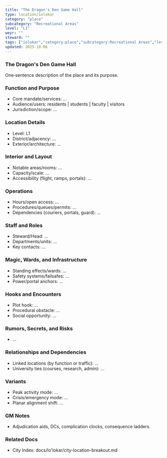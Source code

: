 ```yaml
---
title: "The Dragon's Den Game Hall"
type: location/iolokar
category: "place"
subcategory: "Recreational Areas"
level: "L1"
weyr: ""
steward: ""
tags: ["iolokar","category:place","subcategory:Recreational Areas","level:L1"]
updated: 2025-10-06
---
```

### The Dragon's Den Game Hall

One‑sentence description of the place and its purpose.

### Function and Purpose

- Core mandate/services: ...
- Audience/users: residents | students | faculty | visitors
- Jurisdiction/scope: ...

### Location Details

- Level: L1
- District/adjacency: ...
- Exterior/architecture: ...

### Interior and Layout

- Notable areas/rooms: ...
- Capacity/scale: ...
- Accessibility (flight, ramps, portals): ...

### Operations

- Hours/open access: ...
- Procedures/queues/permits: ...
- Dependencies (couriers, portals, guard): ...

### Staff and Roles

- Steward/Head: ...
- Departments/units: ...
- Key contacts: ...

### Magic, Wards, and Infrastructure

- Standing effects/wards: ...
- Safety systems/failsafes: ...
- Power/portal anchors: ...

### Hooks and Encounters

- Plot hook: ...
- Procedural obstacle: ...
- Social opportunity: ...

### Rumors, Secrets, and Risks

- ...

### Relationships and Dependencies

- Linked locations (by function or traffic): ...
- University ties (courses, research, admin): ...

### Variants

- Peak activity mode: ...
- Crisis/emergency mode: ...
- Planar alignment shift: ...

### GM Notes

- Adjudication aids, DCs, complication clocks, consequence ladders.

### Related Docs

- City Index: docs/Io'lokar/city-location-breakout.md
